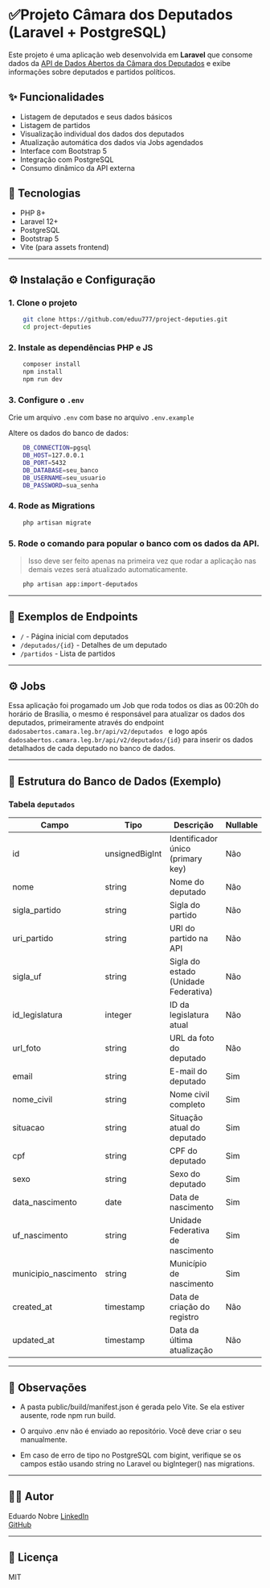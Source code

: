 # ✅Projeto Câmara dos Deputados (Laravel + PostgreSQL)

Este projeto é uma aplicação web desenvolvida em **Laravel** que consome dados da [API de Dados Abertos da Câmara dos Deputados](https://dadosabertos.camara.leg.br/) e exibe informações sobre deputados e partidos políticos.

## ✨ Funcionalidades

-   Listagem de deputados e seus dados básicos
-   Listagem de partidos
-   Visualização individual dos dados dos deputados
-   Atualização automática dos dados via Jobs agendados
-   Interface com Bootstrap 5
-   Integração com PostgreSQL
-   Consumo dinâmico da API externa

## 🚀 Tecnologias

-   PHP 8+
-   Laravel 12+
-   PostgreSQL
-   Bootstrap 5
-   Vite (para assets frontend)

---

## ⚙️ Instalação e Configuração

### 1. Clone o projeto

```bash
    git clone https://github.com/eduu777/project-deputies.git
    cd project-deputies
```

### 2. Instale as dependências PHP e JS

```bash
    composer install
    npm install
    npm run dev
```

### 3. Configure o `.env`

Crie um arquivo `.env` com base no arquivo `.env.example`

Altere os dados do banco de dados:

```bash
    DB_CONNECTION=pgsql
    DB_HOST=127.0.0.1
    DB_PORT=5432
    DB_DATABASE=seu_banco
    DB_USERNAME=seu_usuario
    DB_PASSWORD=sua_senha
```

### 4. Rode as Migrations

```bash
    php artisan migrate
```

### 5. Rode o comando para popular o banco com os dados da API.

> Isso deve ser feito apenas na primeira vez que rodar a aplicação nas demais vezes será atualizado automaticamente.

```bash
    php artisan app:import-deputados
```

---

## 🧪 Exemplos de Endpoints

-   `/` - Página inicial com deputados
-   `/deputados/{id}` - Detalhes de um deputado
-   `/partidos` - Lista de partidos

---

## ⚙️ Jobs

Essa aplicação foi progamado um Job que roda todos os dias as 00:20h do horário de Brasília, o mesmo é responsável para atualizar os dados dos deputados, primeiramente através do endpoint `dadosabertos.camara.leg.br/api/v2/deputados ` e logo após `dadosabertos.camara.leg.br/api/v2/deputados/{id}` para inserir os dados detalhados de cada deputado no banco de dados.

---

## 💾 Estrutura do Banco de Dados (Exemplo)

### Tabela `deputados`

| Campo                | Tipo           | Descrição                            | Nullable |
| -------------------- | -------------- | ------------------------------------ | -------- |
| id                   | unsignedBigInt | Identificador único (primary key)    | Não      |
| nome                 | string         | Nome do deputado                     | Não      |
| sigla_partido        | string         | Sigla do partido                     | Não      |
| uri_partido          | string         | URI do partido na API                | Não      |
| sigla_uf             | string         | Sigla do estado (Unidade Federativa) | Não      |
| id_legislatura       | integer        | ID da legislatura atual              | Não      |
| url_foto             | string         | URL da foto do deputado              | Não      |
| email                | string         | E-mail do deputado                   | Sim      |
| nome_civil           | string         | Nome civil completo                  | Sim      |
| situacao             | string         | Situação atual do deputado           | Sim      |
| cpf                  | string         | CPF do deputado                      | Sim      |
| sexo                 | string         | Sexo do deputado                     | Sim      |
| data_nascimento      | date           | Data de nascimento                   | Sim      |
| uf_nascimento        | string         | Unidade Federativa de nascimento     | Sim      |
| municipio_nascimento | string         | Município de nascimento              | Sim      |
| created_at           | timestamp      | Data de criação do registro          | Não      |
| updated_at           | timestamp      | Data da última atualização           | Não      |

---

## 📌 Observações

-   A pasta public/build/manifest.json é gerada pelo Vite. Se ela estiver ausente, rode npm run build.

-   O arquivo .env não é enviado ao repositório. Você deve criar o seu manualmente.

-   Em caso de erro de tipo no PostgreSQL com bigint, verifique se os campos estão usando string no Laravel ou bigInteger() nas migrations.

---

## 👨‍💻 Autor

Eduardo Nobre
[LinkedIn](https://www.linkedin.com/in/eduardo-nobre-8500a2209/)  
[GitHub](https://github.com/eduu777)

---

## 📄 Licença

MIT
